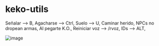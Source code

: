 # keko-utils

Señalar --> B,
Agacharse --> Ctrl,
Suelo --> U,
Caminar herido,
NPCs no dropean armas,
Al pegarte K.O.,
Reiniciar voz --> /rvoz,
IDs --> ALT,

![image](https://user-images.githubusercontent.com/70603123/171851512-df846bcd-6e4f-4bea-808a-9e156e48f5c7.png)
